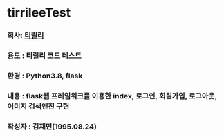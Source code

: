 # tirrileeTest


### 회사: [티릴리][tirrilee]

[tirrilee]: https://www.tirrilee.io/ "Go tirrilee"

### 용도 : 티릴리 코드 테스트
### 환경 : Python3.8, flask
### 내용 : flask웹 프레임워크를 이용한 index, 로그인, 회원가입, 로그아웃, 이미지 검색엔진 구현
### 작성자 : 김재민(1995.08.24)



